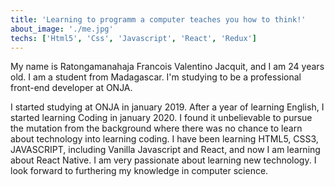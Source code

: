 ```yaml
---
title: 'Learning to programm a computer teaches you how to think!'
about_image: './me.jpg'
techs: ['Html5', 'Css', 'Javascript', 'React', 'Redux']
---
```


My name is Ratongamanahaja Francois Valentino Jacquit, and I am 24 years old. I am a student from Madagascar. I'm studying to be a professional front-end developer at ONJA.

I started studying at ONJA in january 2019.
After a year of learning English, I started learning Coding in january 2020. I found it unbelievable to pursue the mutation from the background where there was no chance to learn about technology into learning coding. I have been learning HTML5, CSS3, JAVASCRIPT, including Vanilla Javascript and React, and now I am learning about React Native. I am very passionate about learning new technology. I look forward to furthering my knowledge in computer science.
